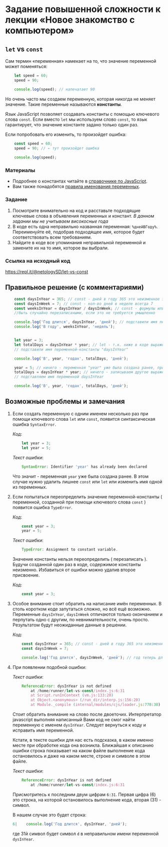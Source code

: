 # Задание повышенной сложности к лекции «Новое знакомство с компьютером»

## `let` vs `const` 
Сам термин «переменная» намекает на то, что значение переменной может поменяться:
```javascript
    let speed = 60;
    speed = 90;

    console.log(speed); // напечатает 90
```
   
Но очень часто мы создаем переменную, которая никогда не меняет значение. Такие переменные называются **константы**.

Язык JavaScript позволяет создавать константы с помощью ключевого слова `const`. Если вместо `let` мы используем слово `const`, то язык гарантирует, что значение константе задано только один раз. 

Если попробовать его изменить, то произойдет ошибка:
```javascript
    const speed = 60;
    speed = 90; // ← тут произойдет ошибка
    
    console.log(speed);
```
   
### Материалы

* Подробнее о константах читайте в [справочнике по JavaScript](https://learn.javascript.ru/variables).
* Вам также понадобятся [правила именования переменных](https://learn.javascript.ru/variables#variable-naming).

### Задание
1. Посмотрите внимательно на код и расставьте подходящие ключевые слова в объявления переменных и констант.
_В данном задании мы не учитываем високосные года_
2. В коде есть одна неправильно названная переменная: `%днейВГоду%`. Переименуйте её, подобрав подходящее имя, которое будет соответствовать всем требованиям. 
3. Найдите в коде все упоминания неправильной переменной и замените их на то имя, которое вы выбрали. 

### Ссылка на исходный код
https://repl.it/@netologySD/let-vs-const

## Правильное решение (с комментариями)

```javascript
    const daysInYear = 365; // const - дней в году 365 это неизменное значение, если год не високосный конечно
    const daysInWeek = 7; // const - кол-во дней в неделе всегда 7
    const weeksInYear = daysInYear / daysInWeek; // const - формулы или выражения не должны иметь возможность 
    //быть случайно перезаписаными, если это не требуется умышленно

    console.log('Год длится', daysInYear, 'дней'); // подставили имя переменной "daysInYear"
    console.log('В году', weeksInYear, 'недель'); 


    let year = 3;
    let totalDays = daysInYear * year; // let - т.к. ниже в коде выражение будет перезаписано, также
    // подставили имя переменной-константы "daysInYear"

    console.log('В', year, 'годах', totalDays, 'дней');

    year = 5; // ничего - переменная "year" уже была создана ранее, просто переопределяем значение в этой переменной
    totalDays = daysInYear * year; // ничего - записываем другое выражение в уже ранее созданную переменную
    // подставляем имя переменной daysInYear 

    console.log('В', year, 'годах', totalDays, 'дней'); 
```

## Возможные проблемы и замечания

1. Если создать переменную с одним именем несколько раз при помощи ключевого слова `let` или `const`, появится синтаксическая ошибка `SyntaxError`. 
    
    _Код_: 
    ```javascript
        let year = 3;
        let year = 5;
    ```
    _Текст ошибки_:
    ```javascript 
        SyntaxError: Identifier 'year' has already been declared
    ```

    Что значит - переменная `year` уже была создана ранее. В этом случае нужно удалить лишнее `const` или `let` или изменить имя одной из переменных.

2. Если попытаться переопределить значение переменной-константы ( переменной, созданной при помощи ключевого слова `const` ) появится ошибка `TypeError`.

    _Код_: 
    ```javascript
        const year = 3;
        year = 5;
    ```
    _Текст ошибки_:
    ```javascript 
        TypeError: Assignment to constant variable.
    ```

    Значение константы нельзя переопределить ( перезаписать ). Будучи созданной один раз в коде, содержимое константы неизменно.
    Избавиться от ошибки можно удалив второе присвоение.
        
    _Код_: 
    ```javascript
        const year = 3;
    ```

3. Особое внимание стоит обратить на написание имён переменных. В столь коротком коде запутаться сложно, но всё ещё возможно. Переменные `daysInYear`, `daysInWeek` отличаются только окончанием и перпутать одно с другим, по невнимательности, очень просто.  Результатом будут неожиданные данные в решении. 

    _Код_:  
    ```javascript
        const daysInYear = 365; // const - дней в году 365 это неизменное значение
        const daysInWeek = 7;

        console.log('Год длится', daysInWeek, 'дней'); // год теперь длится 7 дней. 
    ```
 
4. При появлении подобной ошибки:

    _Текст ошибки_: 
    ```javascript
        ReferenceError: dysInYear is not defined
            at /home/runner/let-vs-const/index.js:6:31
            at Script.runInContext (vm.js:133:20)
            at Object.<anonymous> (/run_dir/interp.js:156:20)
            at Module._compile (internal/modules/cjs/loader.js:778:30)
    ```
    Стоит обратить внимание на слово после двоеточих. Интерпретатор javascript выполняя написанный Вами код не смог найти переменную с именем `dysInYear`. Следует вернуться к коду и исправить имя переменной. 
    
    Кстати, в тексте ошибки для нас есть подсказка, в каком именно месте при обработке кода она возникла.
    Ближайшая к описанию ошибки строка показывает на каком файле выполнение кода остановилось и даже на каком месте, строке и символе в этом файле.

    _Текст ошибки_:

    ```javascript
        ReferenceError: dysInYear is not defined
            at /home/runner/let-vs-const/index.js:6:31
    ```
    Присмотритесь к последним двум цифрам `6:31`. Первая цифра (6) это строка, на которой остановилось выполнение кода, вторая (31) -  символ.

    В нашем случае это будет строка:

    ```javascript
    6|    console.log('Год длится', dysInYear, 'дней');
    ```
    где 31й символ будет символ `d` в неправильном имени переменной `dysInYear`. 
